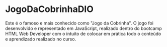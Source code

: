 # JogoDaCobrinhaDIO
Este é o famoso e mais conhecido como "Jogo da Cobrinha". O jogo foi desenvolvido e representado em JavaScript, realizado dentro do bootcamp HTML Web Developer com o intuito de colocar em prática todo o conteúdo e aprendizado realizado no curso. 
